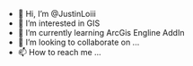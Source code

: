 - 👋 Hi, I’m @JustinLoiii
- 👀 I’m interested in GIS
- 🌱 I’m currently learning ArcGis Engline AddIn 
- 💞️ I’m looking to collaborate on ...
- 📫 How to reach me ...

<!---
JustinLoiii/JustinLoiii is a ✨ special ✨ repository because its `README.md` (this file) appears on your GitHub profile.
You can click the Preview link to take a look at your changes.
--->
